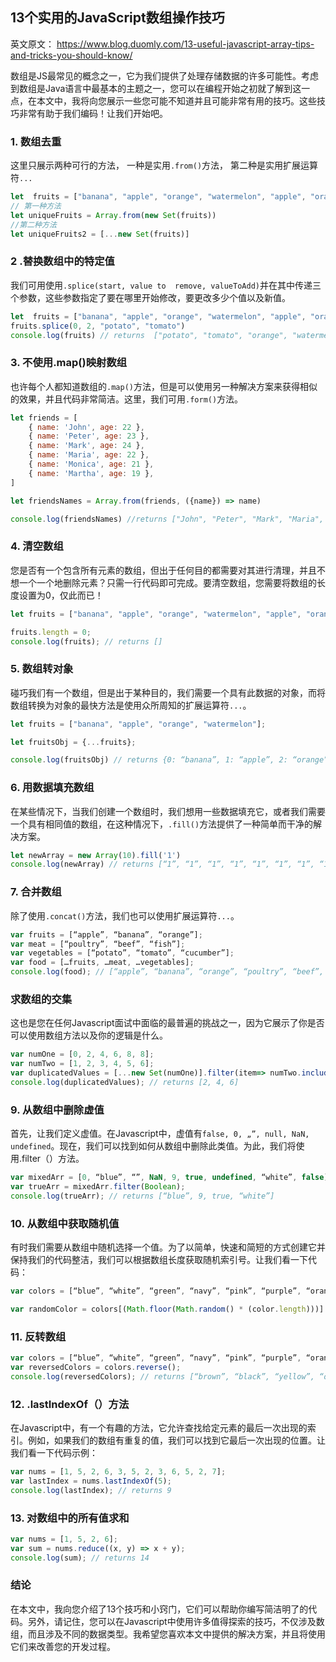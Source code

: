 ## 13个实用的JavaScript数组操作技巧

英文原文： https://www.blog.duomly.com/13-useful-javascript-array-tips-and-tricks-you-should-know/

数组是JS最常见的概念之一，它为我们提供了处理存储数据的许多可能性。考虑到数组是Java语言中最基本的主题之一，您可以在编程开始之初就了解到这一点，在本文中，我将向您展示一些您可能不知道并且可能非常有用的技巧。这些技巧非常有助于我们编码！让我们开始吧。



### 1. 数组去重

这里只展示两种可行的方法， 一种是实用`.from()`方法， 第二种是实用扩展运算符`...`

```js
let  fruits = ["banana", "apple", "orange", "watermelon", "apple", "orange", "grape", "apple"]
// 第一种方法
let uniqueFruits = Array.from(new Set(fruits))
//第二种方法
let uniqueFruits2 = [...new Set(fruits)]
```


### 2 .替换数组中的特定值

我们可用使用`.splice(start, value to  remove, valueToAdd)`并在其中传递三个参数，这些参数指定了要在哪里开始修改，要更改多少个值以及新值。

```js
let  fruits = ["banana", "apple", "orange", "watermelon", "apple", "orange", "grape", "apple"]
fruits.splice(0, 2, "potato", "tomato")
console.log(fruits) // returns  ["potato", "tomato", "orange", "watermelon", "apple", "orange", "grape", "apple"]
```



### 3. 不使用.map()映射数组

也许每个人都知道数组的`.map()`方法，但是可以使用另一种解决方案来获得相似的效果，并且代码非常简洁。这里，我们可用`.form()`方法。


```js
let friends = [
    { name: 'John', age: 22 },
    { name: 'Peter', age: 23 },
    { name: 'Mark', age: 24 },
    { name: 'Maria', age: 22 },
    { name: 'Monica', age: 21 },
    { name: 'Martha', age: 19 },
]

let friendsNames = Array.from(friends, ({name}) => name)

console.log(friendsNames) //returns ["John", "Peter", "Mark", "Maria", "Monica", "Martha"]
```


### 4. 清空数组

您是否有一个包含所有元素的数组，但出于任何目的都需要对其进行清理，并且不想一个一个地删除元素？只需一行代码即可完成。要清空数组，您需要将数组的长度设置为0，仅此而已！

```js
let fruits = ["banana", "apple", "orange", "watermelon", "apple", "orange", "grape", "apple"];

fruits.length = 0;
console.log(fruits); // returns []
```


### 5. 数组转对象

碰巧我们有一个数组，但是出于某种目的，我们需要一个具有此数据的对象，而将数组转换为对象的最快方法是使用众所周知的扩展运算符`...`。

```js
let fruits = ["banana", "apple", "orange", "watermelon"];

let fruitsObj = {...fruits};

console.log(fruitsObj) // returns {0: “banana”, 1: “apple”, 2: “orange”, 3: “watermelon”, 4: “apple”, 5: “orange”, 6: “grape”, 7: “apple”}
```


### 6. 用数据填充数组
在某些情况下，当我们创建一个数组时，我们想用一些数据填充它，或者我们需要一个具有相同值的数组，在这种情况下，`.fill()`方法提供了一种简单而干净的解决方案。

```js
let newArray = new Array(10).fill('1')
console.log(newArray) // returns [“1”, “1”, “1”, “1”, “1”, “1”, “1”, “1”, “1”, “1”, “1”]
```


### 7. 合并数组

除了使用`.concat()`方法，我们也可以使用扩展运算符`...`。

```js
var fruits = [“apple”, “banana”, “orange”];
var meat = [“poultry”, “beef”, “fish”];
var vegetables = [“potato”, “tomato”, “cucumber”];
var food = […fruits, …meat, …vegetables];
console.log(food); // [“apple”, “banana”, “orange”, “poultry”, “beef”, “fish”, “potato”, “tomato”, “cucumber”]

```


### 求数组的交集
这也是您在任何Javascript面试中面临的最普遍的挑战之一，因为它展示了你是否可以使用数组方法以及你的逻辑是什么。

```js
var numOne = [0, 2, 4, 6, 8, 8];
var numTwo = [1, 2, 3, 4, 5, 6];
var duplicatedValues = [...new Set(numOne)].filter(item=> numTwo.includes(item))
console.log(duplicatedValues); // returns [2, 4, 6]

```

### 9. 从数组中删除虚值

首先，让我们定义虚值。在Javascript中，虚值有`false, 0, „”, null, NaN, undefined`。现在，我们可以找到如何从数组中删除此类值。为此，我们将使用.filter（）方法。

```js
var mixedArr = [0, “blue”, “”, NaN, 9, true, undefined, “white”, false];
var trueArr = mixedArr.filter(Boolean);
console.log(trueArr); // returns [“blue”, 9, true, “white”]
```

### 10. 从数组中获取随机值
有时我们需要从数组中随机选择一个值。为了以简单，快速和简短的方式创建它并保持我们的代码整洁，我们可以根据数组长度获取随机索引号。让我们看一下代码：

```js
var colors = [“blue”, “white”, “green”, “navy”, “pink”, “purple”, “orange”, “yellow”, “black”, “brown”];

var randomColor = colors[(Math.floor(Math.random() * (color.length)))]

```

### 11. 反转数组

```js
var colors = [“blue”, “white”, “green”, “navy”, “pink”, “purple”, “orange”, “yellow”, “black”, “brown”];
var reversedColors = colors.reverse();
console.log(reversedColors); // returns [“brown”, “black”, “yellow”, “orange”, “purple”, “pink”, “navy”, “green”, “white”, “blue”]

```

### 12. .lastIndexOf（）方法

在Javascript中，有一个有趣的方法，它允许查找给定元素的最后一次出现的索引。例如，如果我们的数组有重复的值，我们可以找到它最后一次出现的位置。让我们看一下代码示例：

```js
var nums = [1, 5, 2, 6, 3, 5, 2, 3, 6, 5, 2, 7];
var lastIndex = nums.lastIndexOf(5);
console.log(lastIndex); // returns 9
```

### 13. 对数组中的所有值求和

```js
var nums = [1, 5, 2, 6];
var sum = nums.reduce((x, y) => x + y);
console.log(sum); // returns 14
```

### 结论

在本文中，我向您介绍了13个技巧和小窍门，它们可以帮助你编写简洁明了的代码。另外，请记住，您可以在Javascript中使用许多值得探索的技巧，不仅涉及数组，而且涉及不同的数据类型。我希望您喜欢本文中提供的解决方案，并且将使用它们来改善您的开发过程。